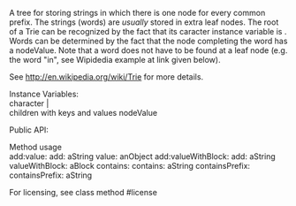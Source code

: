 A tree for storing strings in which there is one node for every common prefix. The strings (words) are *usually* stored in extra leaf nodes.  The root of a Trie can be recognized by the fact that its caracter instance variable is <nil>.  Words can be determined by the fact that the node completing the word has a nodeValue.  Note that a word does not have to be found at a leaf node (e.g. the word "in", see Wipidedia example at link given below).

See <http://en.wikipedia.org/wiki/Trie> for more details.  

Instance Variables: 	
	character	<Character> | <nil >				
	children	<IdentityDictionary> with keys <Character>  and values <Trie>
	nodeValue	<Object>
		
		
Public API:
			
Method 				usage 	
add:value: 				add: aString value: anObject
add:valueWithBlock: 	add: aString valueWithBlock: aBlock
contains: 				contains: aString
containsPrefix: 			containsPrefix: aString
			
For licensing, see class method #license



